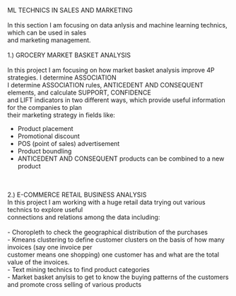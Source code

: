 ML TECHNICS IN SALES AND MARKETING<br/>
<br/>
In this section I am focusing on data anlysis and machine learning technics, which can be used in sales <br/>
and marketing management.<br/>
<br/>
1.) GROCERY MARKET BASKET ANALYSIS<br/>
<br/>
In this project I am focusing on how market basket analysis improve 4P strategies. I determine ASSOCIATION<br/>
I determine ASSOCIATION rules, ANTICEDENT AND CONSEQUENT elements, and calculate SUPPORT, CONFIDENCE   <br/>
and LIFT indicators in two different ways, which provide useful information for the companies to plan   <br/>
their marketing strategy in fields like:
<br/>
- Product placement<br/>
- Promotional discount<br/>
- POS (point of sales) advertisement <br/>
- Product boundling<br/>
- ANTICEDENT AND CONSEQUENT products can be combined to a new product<br/>
 <br/>
<br/>
2.) E-COMMERCE RETAIL BUSINESS ANALYSIS<br/>
In this project I am working with a huge retail data trying out various technics to explore useful <br/>
connections and relations among the data including:<br/>
<br/>
- Choropleth to check the geographical distribution of the purchases <br/>
- Kmeans clustering to define customer clusters on the basis of how many invoices (say one invoice per <br/>
  customer means one shopping) one customer has and what are the total value of the invoices.<br/>
- Text mining technics to find product categories<br/>
- Market basket anylsis to get to know the buying patterns of the customers and promote cross selling of various products<br/>

    
 
